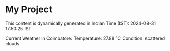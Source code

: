 # My Project

This content is dynamically generated in Indian Time (IST): 2024-08-31 17:50:25 IST


Current Weather in Coimbatore:
Temperature: 27.88 °C
Condition: scattered clouds
